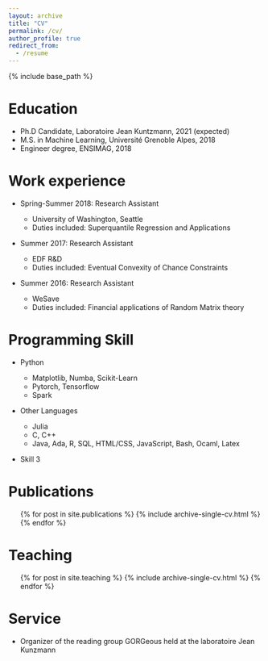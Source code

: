 ```yaml
---
layout: archive
title: "CV"
permalink: /cv/
author_profile: true
redirect_from:
  - /resume
---
```


{% include base_path %}

Education
======
* Ph.D Candidate, Laboratoire Jean Kuntzmann, 2021 (expected)
* M.S. in Machine Learning, Université Grenoble Alpes, 2018
* Engineer degree, ENSIMAG, 2018


Work experience
======
* Spring-Summer 2018: Research Assistant
  * University of Washington, Seattle
  * Duties included: Superquantile Regression and Applications

* Summer 2017: Research Assistant
  * EDF R&D
  * Duties included: Eventual Convexity of Chance Constraints

* Summer 2016: Research Assistant
  * WeSave
  * Duties included: Financial applications of Random Matrix theory

Programming Skill
======
* Python
  * Matplotlib, Numba, Scikit-Learn
  * Pytorch, Tensorflow
  * Spark

* Other Languages
  * Julia
  * C, C++
  * Java, Ada, R, SQL, HTML/CSS, JavaScript, Bash, Ocaml, Latex
* Skill 3

Publications
======
  <ul>{% for post in site.publications %}
    {% include archive-single-cv.html %}
  {% endfor %}</ul>


Teaching
======
  <ul>{% for post in site.teaching %}
    {% include archive-single-cv.html %}
  {% endfor %}</ul>

Service
======
* Organizer of the reading group GORGeous held at the laboratoire Jean  Kunzmann
